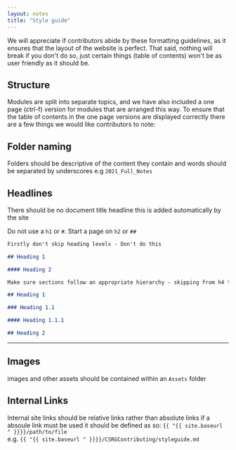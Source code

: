 ```yaml
---
layout: notes
title: "Style guide"
---
```


We will appreciate if contributors abide by these formatting guidelines, as it ensures that the layout of the website is perfect. That said, nothing will break if you don't do so, just certain things (table of contents) won't be as user friendly as it should be.

## Structure

Modules are split into separate topics, and we have also included a one page (ctrl-f) version for modules that are arranged this way. To ensure that the table of contents in the one page versions are displayed correctly there are a few things we would like contributors to note:

## Folder naming

Folders should be descriptive of the content they contain and words should be separated by underscores e.g `2021_Full_Notes`

## Headlines

There should be no document title headline this is added automatically by the site

Do not use a `h1` or `#`. Start a page on `h2` or `##`

```markdown
Firstly don't skip heading levels - Don't do this

## Heading 1

#### Heading 2

Make sure sections follow an appropriate hierarchy - skipping from h4 to h2 is alright, h1 to h3 is not.

## Heading 1

### Heading 1.1

#### Heading 1.1.1

## Heading 2
```

---

## Images

images and other assets should be contained within an `Assets` folder

## Internal Links

Internal site links should be relative links rather than absolute links if a absoule link must be used it should be defined as so:
`{{ "{{ site.baseurl " }}}}/path/to/file`  
e.g. `{{ "{{ site.baseurl " }}}}/CSRGContributing/styleguide.md`
